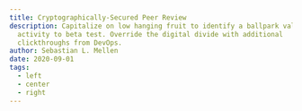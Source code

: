 ```yaml
---
title: Cryptographically-Secured Peer Review
description: Capitalize on low hanging fruit to identify a ballpark value added
  activity to beta test. Override the digital divide with additional
  clickthroughs from DevOps.
author: Sebastian L. Mellen
date: 2020-09-01
tags:
  - left
  - center
  - right
---
```

